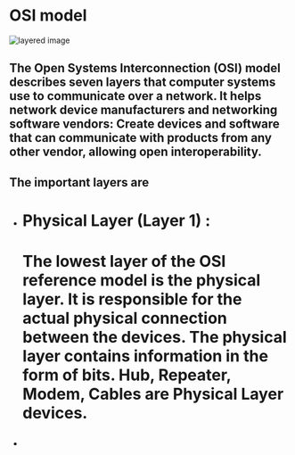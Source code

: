 # OSI model
![layered image](https://media.geeksforgeeks.org/wp-content/uploads/computer-network-osi-model-layers.png)

## The Open Systems Interconnection (OSI) model describes seven layers that computer systems use to communicate over a network. It helps network device manufacturers and networking software vendors: Create devices and software that can communicate with products from any other vendor, allowing open interoperability.

## The important layers are 

* # Physical Layer (Layer 1) : 
   # The lowest layer of the OSI reference model is the physical layer. It is responsible for the actual physical connection between the devices. The physical layer contains information in the form of bits. Hub, Repeater, Modem, Cables are Physical Layer devices.
* ## 